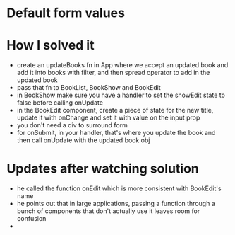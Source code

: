 # Default form values

# How I solved it

- create an updateBooks fn in App where we accept an updated book and add it into books with filter, and then spread operator to add in the updated book
- pass that fn to BookList, BookShow and BookEdit
- in BookShow make sure you have a handler to set the showEdit state to false before calling onUpdate
- in the BookEdit component, create a piece of state for the new title, update it with onChange and set it with value on the input prop
- you don't need a div to surround form
- for onSubmit, in your handler, that's where you update the book and then call onUpdate with the updated book obj

# Updates after watching solution

- he called the function onEdit which is more consistent with BookEdit's name
- he points out that in large applications, passing a function through a bunch of components that don't actually use it leaves room for confusion 
- 